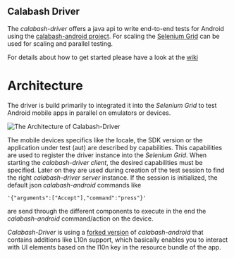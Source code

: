 ## Calabash Driver
The *calabash-driver* offers a java api to write end-to-end tests for Android using the [calabash-android project](http://github.com/calabash/calabash-android).
For scaling the [Selenium Grid](http://code.google.com/p/selenium/wiki/Grid2) can be used for scaling and parallel testing.

For details about how to get started please have a look at the [wiki](http://github.com/calabash-driver/calabash-driver/wiki/)

# Architecture

The driver is build primarily to integrated it into the *Selenium Grid* to test Android mobile apps in parallel on emulators or devices.

![The Architecture of Calabash-Driver](https://docs.google.com/drawings/pub?id=1Xs6yEaqXnPXa5wgrYGulpkRQBqdPCc9OltF4op3oY48&w=952&h=583)

The mobile devices specifics like the locale, the SDK version or the application under test (aut) are described by capabilities. 
This capabilities are used to register the driver instance into the *Selenium Grid*. When starting the *calabash-driver client*, the desired capabilities must be specified. Later on they are used during creation of the test session to find the right *calabash-driver server* instance.
If the session is initialized, the default json *calabash-android* commands like
 	
	'{"arguments":["Accept"],"command":"press"}'

are send through the different components to execute in the end the *calabash-android* command/action on the device.

*Calabash-Driver* is using a [forked version](https://github.com/calabash-driver/calabash-android) of *calabash-android* that contains additions like L10n support, which basically enables you to interact with UI elements based on the l10n key in the resource bundle of the app.